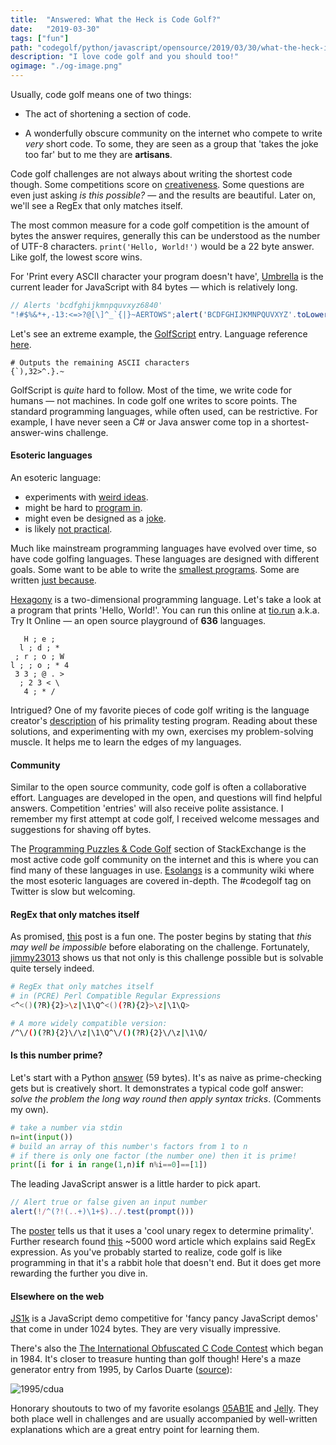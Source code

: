 ```yaml
---
title:  "Answered: What the Heck is Code Golf?"
date:   "2019-03-30"
tags: ["fun"]
path: "codegolf/python/javascript/opensource/2019/03/30/what-the-heck-is-code-golf.html"
description: "I love code golf and you should too!"
ogimage: "./og-image.png"
---
```


Usually, code golf means one of two things:

- The act of shortening a section of code.

- A wonderfully obscure community on the internet who compete to write _very_ short code. To some, they are seen as a group that 'takes the joke too far' but to me they are **artisans**.

Code golf challenges are not always about writing the shortest code though. Some competitions score on [creativeness](https://codegolf.stackexchange.com/questions/21835/most-creative-way-to-display-42). Some questions are even just asking _is this possible?_ — and the results are beautiful. Later on, we'll see a RegEx that only matches itself.

The most common measure for a code golf competition is the amount of bytes the answer requires, generally this can be understood as the number of UTF-8 characters. `print('Hello, World!')` would be a 22 byte answer. Like golf, the lowest score wins.

For 'Print every ASCII character your program doesn't have', [Umbrella](https://codegolf.stackexchange.com/a/15497/78322) is the current leader for JavaScript with 84 bytes — which is relatively long.

```javascript
// Alerts 'bcdfghijkmnpquvxyz6840'
"!#$%&*+,-13:<=>?@[\]^_`{|}~AERTOWS";alert('BCDFGHIJKMNPQUVXYZ'.toLowerCase()+95*72)
```

Let's see an extreme example, the [GolfScript](https://codegolf.stackexchange.com/a/12376/78322) entry. Language reference [here](http://www.golfscript.com/golfscript/quickref.html).

```golfscript
# Outputs the remaining ASCII characters
{`),32>^.}.~
```

GolfScript is _quite_ hard to follow. Most of the time, we write code for humans — not machines. In code golf one writes to score points. The standard programming languages, while often used, can be restrictive. For example, I have never seen a C# or Java answer come top in a shortest-answer-wins challenge.

#### Esoteric languages

An esoteric language:

- experiments with [weird ideas](https://esolangs.org/wiki/Hexagony).
- might be hard to [program in](https://esolangs.org/wiki/Unreadable).
- might even be designed as a [joke](https://esolangs.org/wiki/Brainfuck).
- is likely [not practical](https://esolangs.org/wiki/JSFuck).

Much like mainstream programming languages have evolved over time, so have code golfing languages. These languages are designed with different goals. Some want to be able to write the [smallest programs](https://esolangs.org/wiki/Pyth). Some are written [just because](http://esolangs.org/wiki/Shakespeare).

[Hexagony](https://github.com/m-ender/hexagony) is a two-dimensional programming language. Let's take a look at a program that prints 'Hello, World!'. You can run this online at [tio.run](https://tio.run/##y0itSEzPz6v8/19BQcFDwVohVcGaS0EhB8hKAWItLiBRBMT5QBzOBRKGsLUUTLgUjIHQWsFBQU/BDqjHWsEIyLdRiAGyFUzAavT//wcA) a.k.a. Try It Online — an open source playground of **636** languages.

```hexgony
   H ; e ;
  l ; d ; *
 ; r ; o ; W
l ; ; o ; * 4
 3 3 ; @ . >
  ; 2 3 < \
   4 ; * /
```

Intrigued? One of my favorite pieces of code golf writing is the language creator's [description](https://codegolf.stackexchange.com/a/57706/78322) of his primality testing program. Reading about these solutions, and experimenting with my own, exercises my problem-solving muscle. It helps me to learn the edges of my languages.

#### Community

Similar to the open source community, code golf is often a collaborative effort. Languages are developed in the open, and questions will find helpful answers. Competition 'entries' will also receive polite assistance. I remember my first attempt at code golf, I received welcome messages and suggestions for shaving off bytes.

The [Programming Puzzles & Code Golf](https://codegolf.stackexchange.com/) section of StackExchange is the most active code golf community on the internet and this is where you can find many of these languages in use. [Esolangs](https://esolangs.org/wiki/Main_Page) is a community wiki where the most esoteric languages are covered in-depth. The #codegolf tag on Twitter is slow but welcoming.

#### RegEx that only matches itself

As promised, [this](https://codegolf.stackexchange.com/questions/28821/regex-that-only-matches-itself) post is a fun one. The poster begins by stating that _this may well be impossible_ before elaborating on the challenge. Fortunately, [jimmy23013](https://codegolf.stackexchange.com/users/25180/jimmy23013) shows us that not only is this challenge possible but is solvable quite tersely indeed.

```bash
# RegEx that only matches itself
# in (PCRE) Perl Compatible Regular Expressions
<^<()(?R){2}>\z|\1\Q^<()(?R){2}>\z|\1\Q>

# A more widely compatible version:
/^\/()(?R){2}\/\z|\1\Q^\/()(?R){2}\/\z|\1\Q/
```

#### Is this number prime?

Let's start with a Python [answer](https://codegolf.stackexchange.com/a/57650/78322) (59 bytes). It's as naive as prime-checking gets but is creatively short. It demonstrates a typical code golf answer: _solve the problem the long way round then apply syntax tricks_. (Comments my own).

```python
# take a number via stdin
n=int(input())
# build an array of this number's factors from 1 to n
# if there is only one factor (the number one) then it is prime!
print([i for i in range(1,n)if n%i==0]==[1])
```

The leading JavaScript answer is a little harder to pick apart.

```javascript
// Alert true or false given an input number
alert(!/^(?!(..+)\1+$)../.test(prompt()))
```

The [poster](https://codegolf.stackexchange.com/a/57692/78322) tells us that it uses a 'cool unary regex to determine primality'. Further research found [this](https://iluxonchik.github.io/regular-expression-check-if-number-is-prime/) ~5000 word article which explains said RegEx expression. As you've probably started to realize, code golf is like programming in that it's a rabbit hole that doesn't end. But it does get more rewarding the further you dive in.

#### Elsewhere on the web

[JS1k](https://js1k.com/) is a JavaScript demo competitive for 'fancy pancy JavaScript demos' that come in under 1024 bytes. They are very visually impressive.

There's also the [The International Obfuscated C Code Contest](https://www.ioccc.org/) which began in 1984. It's closer to treasure hunting than golf though! Here's a maze generator entry from 1995, by Carlos Duarte ([source](https://www.ioccc.org/years.html#1995_cdua)):

![1995/cdua](c-maze.png)

Honorary shoutouts to two of my favorite esolangs [05AB1E](https://github.com/Adriandmen/05AB1E) and [Jelly](https://github.com/DennisMitchell/jellylanguage). They both place well in challenges and are usually accompanied by well-written explanations which are a great entry point for learning them.
